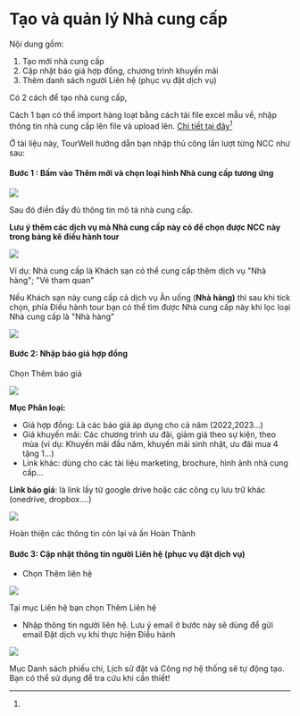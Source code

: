 # Tạo và quản lý Nhà cung cấp

Nội dung gồm:

1. Tạo mới nhà cung cấp
2. Cập nhật báo giá hợp đồng, chương trình khuyến mãi
3. Thêm danh sách người Liên hệ (phục vụ đặt dịch vụ)

Có 2 cách để tạo nhà cung cấp,

Cách 1 bạn có thể import hàng loạt bằng cách tải file excel mẫu về, nhập thông tin nhà cung cấp lên file và upload lên. [Chi tiết tại đây](#user-content-fn-1)[^1]

Ở tài liệu này, TourWell hướng dẫn bạn nhập thủ công lần lượt từng NCC như sau:

#### Bước 1 : Bấm vào Thêm mới và chọn loại hình Nhà cung cấp tương ứng <a href="#buoc-1-bam-vao-them-moi-va-chon-loai-hinh-nha-cung-cap-tuong-ung" id="buoc-1-bam-vao-them-moi-va-chon-loai-hinh-nha-cung-cap-tuong-ung"></a>

![](https://help.tourwell.vn/\~gitbook/image?url=https:%2F%2F1374263446-files.gitbook.io%2F%7E%2Ffiles%2Fv0%2Fb%2Fgitbook-x-prod.appspot.com%2Fo%2Fspaces%252F7Jt2TPF81FCPGIDdLiWE%252Fuploads%252F87UKJfDTHkAOPRgSJXMv%252Fimage.png%3Falt=media%26token=be0db203-875a-4703-ae3f-6f976bede8d7\&width=768\&dpr=4\&quality=100\&sign=203ed533f461e125896fe1e054198a6bab966c082366243f438f95ce631bf584)

Sau đó điền đầy đủ thông tin mô tả nhà cung cấp.

**Lưu ý thêm các dịch vụ mà Nhà cung cấp này có để chọn được NCC này trong bảng kê điều hành tour**

![](https://help.tourwell.vn/\~gitbook/image?url=https:%2F%2F1374263446-files.gitbook.io%2F%7E%2Ffiles%2Fv0%2Fb%2Fgitbook-x-prod.appspot.com%2Fo%2Fspaces%252F7Jt2TPF81FCPGIDdLiWE%252Fuploads%252F95DgMmZpcxE1xKjNxrm1%252Fimage.png%3Falt=media%26token=74762537-c9a0-471f-a8bc-fcba359c17fa\&width=768\&dpr=4\&quality=100\&sign=3fb4d889858c969d80f86eb88b44904409ecd896b2f281da58385c7af19b4caf)

Ví dụ: Nhà cung cấp là Khách sạn có thể cung cấp thêm dịch vụ "Nhà hàng"; "Vé tham quan"

Nếu Khách sạn này cung cấp cả dịch vụ Ăn uống (**Nhà hàng)** thì sau khi tick chọn, phía Điều hành tour bạn có thể tìm được Nhà cung cấp này khi lọc loại Nhà cung cấp là "Nhà hàng"

![](https://help.tourwell.vn/\~gitbook/image?url=https:%2F%2F1374263446-files.gitbook.io%2F%7E%2Ffiles%2Fv0%2Fb%2Fgitbook-x-prod.appspot.com%2Fo%2Fspaces%252F7Jt2TPF81FCPGIDdLiWE%252Fuploads%252F9dTkmqN13OdJw1A0EoL4%252Fimage.png%3Falt=media%26token=3338a742-9bbf-443f-ad4d-4380a6095abf\&width=768\&dpr=4\&quality=100\&sign=93a27e0fe4e972907050526a715910746453411221c96948624d10c90520ad3c)

#### Bước 2: Nhập báo giá hợp đồng <a href="#buoc-2-nhap-bao-gia-hop-dong" id="buoc-2-nhap-bao-gia-hop-dong"></a>

Chọn Thêm báo giá

![](https://help.tourwell.vn/\~gitbook/image?url=https:%2F%2F1374263446-files.gitbook.io%2F%7E%2Ffiles%2Fv0%2Fb%2Fgitbook-x-prod.appspot.com%2Fo%2Fspaces%252F7Jt2TPF81FCPGIDdLiWE%252Fuploads%252FzFMS7aQS3dPT2jTa7SLe%252Fimage.png%3Falt=media%26token=ba28d07b-e0f8-4ce2-82ea-ce09a650196e\&width=768\&dpr=4\&quality=100\&sign=7e47a3f81e03224dd55d151005f8703bbb9e236ac133400e2a10970dab5184c6)

**Mục Phân loại:**

* Giá hợp đồng: Là các báo giá áp dụng cho cả năm (2022,2023...)
* Giá khuyến mãi: Các chương trình ưu đãi, giảm giá theo sự kiện, theo mùa (ví dụ: Khuyến mãi đầu năm, khuyến mãi sinh nhật, ưu đãi mua 4 tặng 1...)
* Link khác: dùng cho các tài liệu marketing, brochure, hình ảnh nhà cung cấp...

**Link báo giá**: là link lấy từ google drive hoặc các công cụ lưu trữ khác (onedrive, dropbox....)

![](https://help.tourwell.vn/\~gitbook/image?url=https:%2F%2F1374263446-files.gitbook.io%2F%7E%2Ffiles%2Fv0%2Fb%2Fgitbook-x-prod.appspot.com%2Fo%2Fspaces%252F7Jt2TPF81FCPGIDdLiWE%252Fuploads%252FHJyGh3jY3D4Ho8HbCJ9j%252Fimage.png%3Falt=media%26token=0ab9aa35-2cfd-4804-863b-a01a4f69656d\&width=768\&dpr=4\&quality=100\&sign=6c6033f848fddfbe70c031d5f0c6e4672a888d3faa0e952e7c625de412fd0a08)

Hoàn thiện các thông tin còn lại và ấn Hoàn Thành

#### Bước 3: Cập nhật thông tin người Liên hệ (phục vụ đặt dịch vụ) <a href="#buoc-3-cap-nhat-thong-tin-nguoi-lien-he-phuc-vu-dat-dich-vu" id="buoc-3-cap-nhat-thong-tin-nguoi-lien-he-phuc-vu-dat-dich-vu"></a>

* Chọn Thêm liên hệ

![](https://help.tourwell.vn/\~gitbook/image?url=https:%2F%2F1374263446-files.gitbook.io%2F%7E%2Ffiles%2Fv0%2Fb%2Fgitbook-x-prod.appspot.com%2Fo%2Fspaces%252F7Jt2TPF81FCPGIDdLiWE%252Fuploads%252Fr9USkFawfFh1Eo0OaMPn%252Fimage.png%3Falt=media%26token=c1719c3e-45d1-4230-a137-d8a50c276c6b\&width=768\&dpr=4\&quality=100\&sign=0a7d10e2f83b13d707539e139f36d821de42b0f9e0bcd10f375f134b7da704d2)

Tại mục Liên hệ bạn chọn Thêm Liên hệ

* Nhập thông tin người liên hệ. Lưu ý email ở bước này sẽ dùng để gửi email Đặt dịch vụ khi thực hiện Điều hành

![](https://help.tourwell.vn/\~gitbook/image?url=https:%2F%2F1374263446-files.gitbook.io%2F%7E%2Ffiles%2Fv0%2Fb%2Fgitbook-x-prod.appspot.com%2Fo%2Fspaces%252F7Jt2TPF81FCPGIDdLiWE%252Fuploads%252FjCCYQB2JOviDq0vpkZyg%252Fimage.png%3Falt=media%26token=34009efd-7756-4ccd-8cee-1fee37a09443\&width=768\&dpr=4\&quality=100\&sign=6a1129bf53721c43bd9b5755b05ee584f1c0a5487b160d7350c1fdbbce98243e)

Mục Danh sách phiếu chi, Lịch sử đặt và Công nợ hệ thống sẽ tự động tạo. Bạn có thể sử dụng để tra cứu khi cần thiết!

[^1]: 
